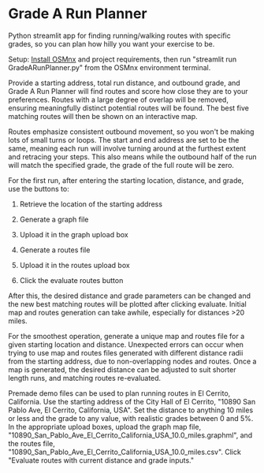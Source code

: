 # Grade A Run Planner

Python streamlit app for finding running/walking routes with specific grades, so you can plan how hilly you want your exercise to be. 

Setup: [Install OSMnx](https://osmnx.readthedocs.io/en/stable/installation.html) and project requirements, then run "streamlit run GradeARunPlanner.py" from the OSMnx environment terminal.  

Provide a starting address, total run distance, and outbound grade, and Grade A Run Planner will find routes and score how close they are to your preferences. Routes with a large degree of overlap will be removed, ensuring meaningfully distinct potential routes will be found. The best five matching routes will then be shown on an interactive map. 

Routes emphasize consistent outbound movement, so you won't be making lots of small turns or loops. The start and end address are set to be the same, meaning each run will involve turning around at the furthest extent and retracing your steps. This also means while the outbound half of the run will match the specified grade, the grade of the full route will be zero. 

For the first run, after entering the starting location, distance, and grade, use the buttons to:

  1. Retrieve the location of the starting address
  
  2. Generate a graph file
  
  3. Upload it in the graph upload box
  
  4. Generate a routes file
  
  5. Upload it in the routes upload box
  
  6. Click the evaluate routes button
  
After this, the desired distance and grade parameters can be changed and the new best matching routes will be plotted after clicking evaluate. Initial map and routes generation can take awhile, especially for distances >20 miles.

For the smoothest operation, generate a unique map and routes file for a given starting location and distance. Unexpected errors can occur when trying to use map and routes files generated with different distance radii from the starting address, due to non-overlapping nodes and routes. Once a map is generated, the desired distance can be adjusted to suit shorter length runs, and matching routes re-evaluated.

Premade demo files can be used to plan running routes in El Cerrito, California. Use the starting address of the City Hall of El Cerrito, "10890 San Pablo Ave, El Cerrito, California, USA". Set the distance to anything 10 miles or less and the grade to any value, with realistic grades between 0 and 5%. In the appropriate upload boxes, upload the graph map file, "10890_San_Pablo_Ave_El_Cerrito_California_USA_10.0_miles.graphml", and the routes file, "10890_San_Pablo_Ave_El_Cerrito_California_USA_10.0_miles.csv". Click "Evaluate routes with current distance and grade inputs." 
